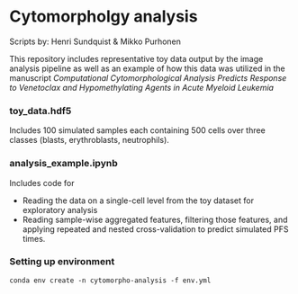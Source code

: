 # Cytomorpholgy analysis

Scripts by: Henri Sundquist & Mikko Purhonen

This repository includes representative toy data output by the image analysis pipeline as well as an example of how this data was utilized in the manuscript *Computational Cytomorphological Analysis Predicts Response to Venetoclax and Hypomethylating Agents in Acute Myeloid Leukemia*

### toy_data.hdf5
Includes 100 simulated samples each containing 500 cells over three classes (blasts, erythroblasts, neutrophils).

### analysis_example.ipynb
Includes code for
- Reading the data on a single-cell level from the toy dataset for exploratory analysis
- Reading sample-wise aggregated features, filtering those features, and applying repeated and nested cross-validation to predict simulated PFS times.

### Setting up environment
```
conda env create -n cytomorpho-analysis -f env.yml
```